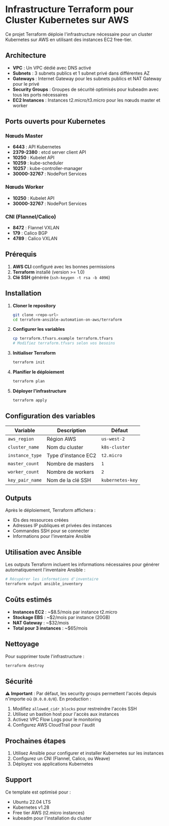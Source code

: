 # Infrastructure Terraform pour Cluster Kubernetes sur AWS

Ce projet Terraform déploie l'infrastructure nécessaire pour un cluster Kubernetes sur AWS en utilisant des instances EC2 free-tier.

## Architecture

- **VPC** : Un VPC dédié avec DNS activé
- **Subnets** : 3 subnets publics et 1 subnet privé dans différentes AZ
- **Gateways** : Internet Gateway pour les subnets publics et NAT Gateway pour le privé
- **Security Groups** : Groupes de sécurité optimisés pour kubeadm avec tous les ports nécessaires
- **EC2 Instances** : Instances t2.micro/t3.micro pour les nœuds master et worker

## Ports ouverts pour Kubernetes

### Nœuds Master
- **6443** : API Kubernetes
- **2379-2380** : etcd server client API
- **10250** : Kubelet API
- **10259** : kube-scheduler
- **10257** : kube-controller-manager
- **30000-32767** : NodePort Services

### Nœuds Worker
- **10250** : Kubelet API
- **30000-32767** : NodePort Services

### CNI (Flannel/Calico)
- **8472** : Flannel VXLAN
- **179** : Calico BGP
- **4789** : Calico VXLAN

## Prérequis

1. **AWS CLI** configuré avec les bonnes permissions
2. **Terraform** installé (version >= 1.0)
3. **Clé SSH** générée (`ssh-keygen -t rsa -b 4096`)

## Installation

1. **Cloner le repository**
   ```bash
   git clone <repo-url>
   cd terraform-ansible-automation-on-aws/terraform
   ```

2. **Configurer les variables**
   ```bash
   cp terraform.tfvars.example terraform.tfvars
   # Modifiez terraform.tfvars selon vos besoins
   ```

3. **Initialiser Terraform**
   ```bash
   terraform init
   ```

4. **Planifier le déploiement**
   ```bash
   terraform plan
   ```

5. **Déployer l'infrastructure**
   ```bash
   terraform apply
   ```

## Configuration des variables

| Variable | Description | Défaut |
|----------|-------------|---------|
| `aws_region` | Région AWS | `us-west-2` |
| `cluster_name` | Nom du cluster | `k8s-cluster` |
| `instance_type` | Type d'instance EC2 | `t2.micro` |
| `master_count` | Nombre de masters | `1` |
| `worker_count` | Nombre de workers | `2` |
| `key_pair_name` | Nom de la clé SSH | `kubernetes-key` |

## Outputs

Après le déploiement, Terraform affichera :
- IDs des ressources créées
- Adresses IP publiques et privées des instances
- Commandes SSH pour se connecter
- Informations pour l'inventaire Ansible

## Utilisation avec Ansible

Les outputs Terraform incluent les informations nécessaires pour générer automatiquement l'inventaire Ansible :

```bash
# Récupérer les informations d'inventaire
terraform output ansible_inventory
```

## Coûts estimés

- **Instances EC2** : ~$8.5/mois par instance t2.micro
- **Stockage EBS** : ~$2/mois par instance (20GB)
- **NAT Gateway** : ~$32/mois
- **Total pour 3 instances** : ~$65/mois

## Nettoyage

Pour supprimer toute l'infrastructure :

```bash
terraform destroy
```

## Sécurité

⚠️ **Important** : Par défaut, les security groups permettent l'accès depuis n'importe où (`0.0.0.0/0`). En production :

1. Modifiez `allowed_cidr_blocks` pour restreindre l'accès SSH
2. Utilisez un bastion host pour l'accès aux instances
3. Activez VPC Flow Logs pour le monitoring
4. Configurez AWS CloudTrail pour l'audit

## Prochaines étapes

1. Utilisez Ansible pour configurer et installer Kubernetes sur les instances
2. Configurez un CNI (Flannel, Calico, ou Weave)
3. Déployez vos applications Kubernetes

## Support

Ce template est optimisé pour :
- Ubuntu 22.04 LTS
- Kubernetes v1.28
- Free tier AWS (t2.micro instances)
- kubeadm pour l'installation du cluster
